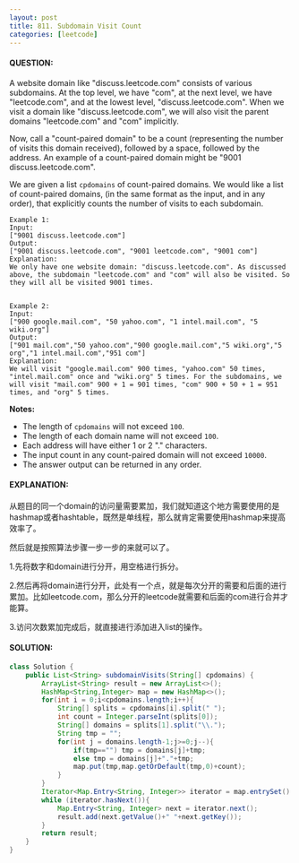 ```yaml
---
layout: post
title: 811. Subdomain Visit Count
categories: [leetcode]
---
```


#### QUESTION:

A website domain like "discuss.leetcode.com" consists of various subdomains. At the top level, we have "com", at the next level, we have "leetcode.com", and at the lowest level, "discuss.leetcode.com". When we visit a domain like "discuss.leetcode.com", we will also visit the parent domains "leetcode.com" and "com" implicitly.

Now, call a "count-paired domain" to be a count (representing the number of visits this domain received), followed by a space, followed by the address. An example of a count-paired domain might be "9001 discuss.leetcode.com".

We are given a list `cpdomains` of count-paired domains. We would like a list of count-paired domains, (in the same format as the input, and in any order), that explicitly counts the number of visits to each subdomain.

```
Example 1:
Input: 
["9001 discuss.leetcode.com"]
Output: 
["9001 discuss.leetcode.com", "9001 leetcode.com", "9001 com"]
Explanation: 
We only have one website domain: "discuss.leetcode.com". As discussed above, the subdomain "leetcode.com" and "com" will also be visited. So they will all be visited 9001 times.


Example 2:
Input: 
["900 google.mail.com", "50 yahoo.com", "1 intel.mail.com", "5 wiki.org"]
Output: 
["901 mail.com","50 yahoo.com","900 google.mail.com","5 wiki.org","5 org","1 intel.mail.com","951 com"]
Explanation: 
We will visit "google.mail.com" 900 times, "yahoo.com" 50 times, "intel.mail.com" once and "wiki.org" 5 times. For the subdomains, we will visit "mail.com" 900 + 1 = 901 times, "com" 900 + 50 + 1 = 951 times, and "org" 5 times.
```

**Notes:**

- The length of `cpdomains` will not exceed `100`. 
- The length of each domain name will not exceed `100`.
- Each address will have either 1 or 2 "." characters.
- The input count in any count-paired domain will not exceed `10000`.
- The answer output can be returned in any order.

#### EXPLANATION:

从题目的同一个domain的访问量需要累加，我们就知道这个地方需要使用的是hashmap或者hashtable，既然是单线程，那么就肯定需要使用hashmap来提高效率了。

然后就是按照算法步骤一步一步的来就可以了。

1.先将数字和domain进行分开，用空格进行拆分。

2.然后再将domain进行分开，此处有一个点，就是每次分开的需要和后面的进行累加。比如leetcode.com，那么分开的leetcode就需要和后面的com进行合并才能算。

3.访问次数累加完成后，就直接进行添加进入list的操作。

#### SOLUTION:

```java
class Solution {
    public List<String> subdomainVisits(String[] cpdomains) {
        ArrayList<String> result = new ArrayList<>();
        HashMap<String,Integer> map = new HashMap<>();
        for(int i = 0;i<cpdomains.length;i++){
            String[] splits = cpdomains[i].split(" ");
            int count = Integer.parseInt(splits[0]);
            String[] domains = splits[1].split("\\.");
            String tmp = "";
            for(int j = domains.length-1;j>=0;j--){
                if(tmp=="") tmp = domains[j]+tmp;
                else tmp = domains[j]+"."+tmp;
                map.put(tmp,map.getOrDefault(tmp,0)+count);
            }
        }
        Iterator<Map.Entry<String, Integer>> iterator = map.entrySet().iterator();
        while (iterator.hasNext()){
            Map.Entry<String, Integer> next = iterator.next();
            result.add(next.getValue()+" "+next.getKey());
        }
        return result;
    }
}
```

